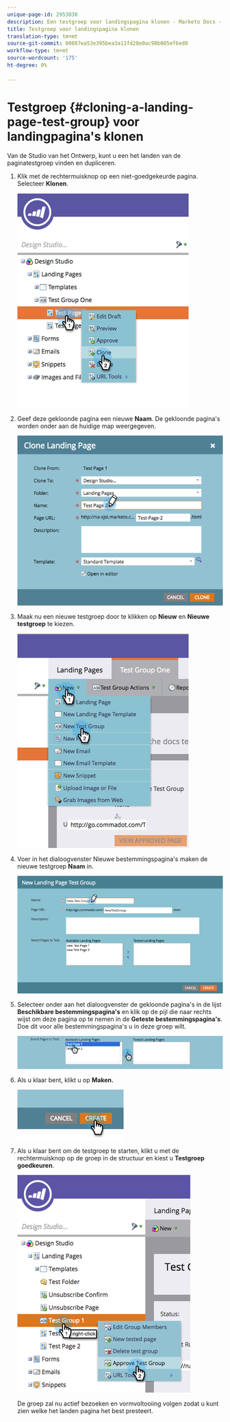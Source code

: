 ```yaml
---
unique-page-id: 2953038
description: Een testgroep voor landingspagina klonen - Marketo Docs - Productdocumentatie
title: Testgroep voor landingspagina klonen
translation-type: tm+mt
source-git-commit: 00887ea53e395bea3a11fd28e0ac98b085ef6ed8
workflow-type: tm+mt
source-wordcount: '175'
ht-degree: 0%

---
```



# Testgroep {#cloning-a-landing-page-test-group} voor landingpagina&#39;s klonen

Van de Studio van het Ontwerp, kunt u een het landen van de paginatestgroep vinden en dupliceren.

1. Klik met de rechtermuisknop op een niet-goedgekeurde pagina. Selecteer **Klonen**.

   ![](assets/image2015-4-27-15-3a11-3a24.png)

1. Geef deze gekloonde pagina een nieuwe **Naam**. De gekloonde pagina&#39;s worden onder aan de huidige map weergegeven.

   ![](assets/image2015-4-27-16-3a10-3a10.png)

1. Maak nu een nieuwe testgroep door te klikken op **Nieuw** en **Nieuwe testgroep** te kiezen.

   ![](assets/image2015-4-27-15-3a49-3a54.png)

1. Voer in het dialoogvenster Nieuwe bestemmingspagina&#39;s maken de nieuwe testgroep **Naam** in.

   ![](assets/image2015-4-27-15-3a58-3a13.png)

1. Selecteer onder aan het dialoogvenster de gekloonde pagina&#39;s in de lijst **Beschikbare bestemmingspagina&#39;s** en klik op de pijl die naar rechts wijst om deze pagina op te nemen in de **Geteste bestemmingspagina&#39;s**. Doe dit voor alle bestemmingspagina&#39;s u in deze groep wilt.

   ![](assets/image2015-4-27-16-3a3-3a22.png)

1. Als u klaar bent, klikt u op **Maken.**

   ![](assets/image2015-4-27-16-3a7-3a50.png)

1. Als u klaar bent om de testgroep te starten, klikt u met de rechtermuisknop op de groep in de structuur en kiest u **Testgroep goedkeuren**.

   ![](assets/image2015-4-27-16-3a19-3a10.png)

   De groep zal nu actief bezoeken en vormvoltooiing volgen zodat u kunt zien welke het landen pagina het best presteert.

